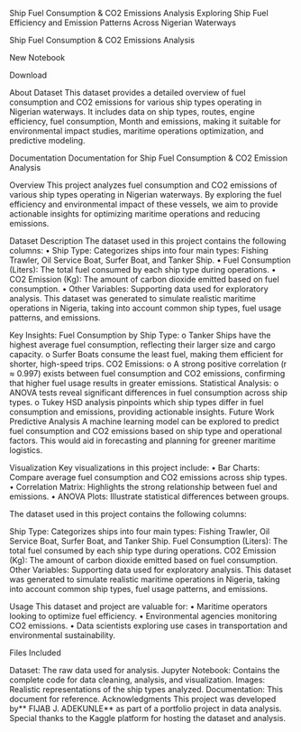 Ship Fuel Consumption & CO2 Emissions Analysis
Exploring Ship Fuel Efficiency and Emission Patterns Across Nigerian Waterways

Ship Fuel Consumption & CO2 Emissions Analysis

New Notebook

Download

About Dataset
This dataset provides a detailed overview of fuel consumption and CO2 emissions for various ship types operating in Nigerian waterways. It includes data on ship types, routes, engine efficiency, fuel consumption, Month and emissions, making it suitable for environmental impact studies, maritime operations optimization, and predictive modeling.

Documentation
Documentation for Ship Fuel Consumption & CO2 Emission Analysis

Overview
This project analyzes fuel consumption and CO2 emissions of various ship types operating in Nigerian waterways. By exploring the fuel efficiency and environmental impact of these vessels, we aim to provide actionable insights for optimizing maritime operations and reducing emissions.

Dataset Description
The dataset used in this project contains the following columns:
• Ship Type: Categorizes ships into four main types: Fishing Trawler, Oil Service Boat, Surfer Boat, and Tanker Ship.
• Fuel Consumption (Liters): The total fuel consumed by each ship type during operations.
• CO2 Emission (Kg): The amount of carbon dioxide emitted based on fuel consumption.
• Other Variables: Supporting data used for exploratory analysis.
This dataset was generated to simulate realistic maritime operations in Nigeria, taking into account common ship types, fuel usage patterns, and emissions.

Key Insights:
Fuel Consumption by Ship Type:
o Tanker Ships have the highest average fuel consumption, reflecting their larger size and cargo capacity.
o Surfer Boats consume the least fuel, making them efficient for shorter, high-speed trips.
CO2 Emissions:
o A strong positive correlation (r ≈ 0.997) exists between fuel consumption and CO2 emissions, confirming that higher fuel usage results in greater emissions.
Statistical Analysis:
o ANOVA tests reveal significant differences in fuel consumption across ship types.
o Tukey HSD analysis pinpoints which ship types differ in fuel consumption and emissions, providing actionable insights.
Future Work
Predictive Analysis
A machine learning model can be explored to predict fuel consumption and CO2 emissions based on ship type and operational factors. This would aid in forecasting and planning for greener maritime logistics.

Visualization
Key visualizations in this project include:
• Bar Charts: Compare average fuel consumption and CO2 emissions across ship types.
• Correlation Matrix: Highlights the strong relationship between fuel and emissions.
• ANOVA Plots: Illustrate statistical differences between groups.

The dataset used in this project contains the following columns:

Ship Type: Categorizes ships into four main types: Fishing Trawler, Oil Service Boat, Surfer Boat, and Tanker Ship.
Fuel Consumption (Liters): The total fuel consumed by each ship type during operations.
CO2 Emission (Kg): The amount of carbon dioxide emitted based on fuel consumption.
Other Variables: Supporting data used for exploratory analysis.
This dataset was generated to simulate realistic maritime operations in Nigeria, taking into account common ship types, fuel usage patterns, and emissions.

Usage
This dataset and project are valuable for:
• Maritime operators looking to optimize fuel efficiency.
• Environmental agencies monitoring CO2 emissions.
• Data scientists exploring use cases in transportation and environmental sustainability.

Files Included

Dataset: The raw data used for analysis.
Jupyter Notebook: Contains the complete code for data cleaning, analysis, and visualization.
Images: Realistic representations of the ship types analyzed.
Documentation: This document for reference.
Acknowledgments
This project was developed by** FIJAB J. ADEKUNLE** as part of a portfolio project in data analysis. Special thanks to the Kaggle platform for hosting the dataset and analysis.